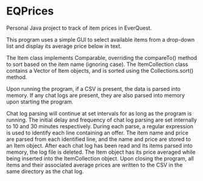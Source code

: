 # EQPrices
Personal Java project to track of item prices in EverQuest.

This program uses a simple GUI to select available items from a drop-down list and display its average price below in text.

The Item class implements Comparable, overriding the compareTo() method to sort based on the item name (ignoring case).
The ItemCollection class contains a Vector of Item objects, and is sorted using the Collections.sort() method.

Upon running the program, if a CSV is present, the data is parsed into memory.
If any chat logs are present, they are also parsed into memory upon starting the program.

Chat log parsing will continue at set intervals for as long as the program is running.
The initial delay and frequency of chat log parsing are set internally to 10 and 30 minutes respectively.
During each parse, a regular expression is used to identify each line containing an offer.
The item name and price are parsed from each identified line, and the name and price are stored to an Item object.
After each chat log has been read and its items parsed into memory, the log file is deleted.
The Item object has its price averaged while being inserted into the ItemCollection object.
Upon closing the program, all items and their associated average prices are written to the CSV in the same directory as the chat log.
